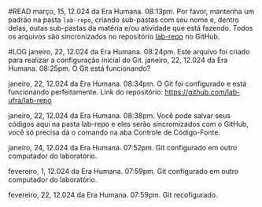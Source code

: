 #READ
março, 15, 12.024 da Era Humana. 08:13pm. Por favor, mantenha um padrão na pasta `lab-repo`, criando sub-pastas com seu nome e, dentro delas, outas sub-pastas da matéria e/ou atividade que está fazendo. Todos os arquivos são sincronizados no repositório [lab-repo](https://github.com/lab-ufra/lab-repo) no GitHub.




#LOG
janeiro, 22, 12.024 da Era Humana. 08:24pm. Este arquivo foi criado para realizar a configuração inicial do Git. 
janeiro, 22, 12.024 da Era Humana. 08:25pm. O Git está funcionando?

janeiro, 22, 12.024 da Era Humana. 08:34pm. O Git foi configurado e está funcionando perfeitamente. 
Link do repositório: https://github.com/lab-ufra/lab-repo

janeiro, 22, 12.024 da Era Humana. 08:38pm. Você pode salvar seus códigos aqui na pasta lab-repo e eles serão sincromizados com o GitHub, você só precisa dá o comando na aba Controle de Código-Fonte.

janeiro, 24, 12.024 da Era Humana. 07:52pm. Git configurado em outro computador do laboratório.

fevereiro, 1, 12.024 da Era Humana. 07:59pm. Git configurado em outro computador do laboratório.

fevereiro, 22, 12.024 da Era Humana. 07:59pm. Git recofigurado.